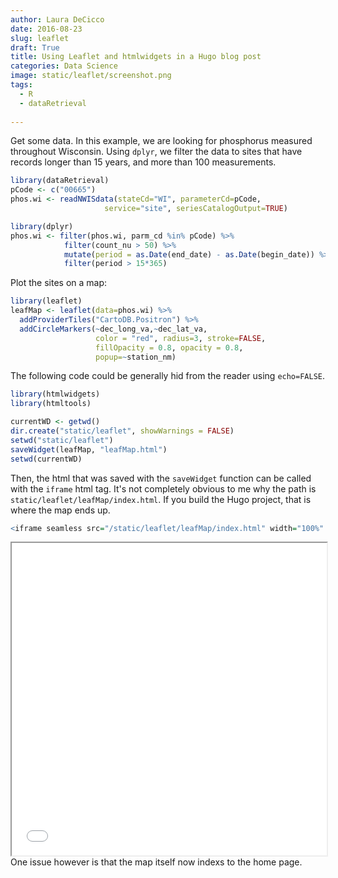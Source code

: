 ```yaml
---
author: Laura DeCicco
date: 2016-08-23
slug: leaflet
draft: True
title: Using Leaflet and htmlwidgets in a Hugo blog post
categories: Data Science
image: static/leaflet/screenshot.png
tags: 
  - R
  - dataRetrieval
 
---
```

Get some data. In this example, we are looking for phosphorus measured throughout Wisconsin. Using `dplyr`, we filter the data to sites that have records longer than 15 years, and more than 100 measurements.

``` r
library(dataRetrieval)
pCode <- c("00665")
phos.wi <- readNWISdata(stateCd="WI", parameterCd=pCode,
                     service="site", seriesCatalogOutput=TRUE)

library(dplyr)
phos.wi <- filter(phos.wi, parm_cd %in% pCode) %>%
            filter(count_nu > 50) %>%
            mutate(period = as.Date(end_date) - as.Date(begin_date)) %>%
            filter(period > 15*365)
```

Plot the sites on a map:

``` r
library(leaflet)
leafMap <- leaflet(data=phos.wi) %>% 
  addProviderTiles("CartoDB.Positron") %>%
  addCircleMarkers(~dec_long_va,~dec_lat_va,
                   color = "red", radius=3, stroke=FALSE,
                   fillOpacity = 0.8, opacity = 0.8,
                   popup=~station_nm)
```

The following code could be generally hid from the reader using `echo=FALSE`.

``` r
library(htmlwidgets)
library(htmltools)

currentWD <- getwd()
dir.create("static/leaflet", showWarnings = FALSE)
setwd("static/leaflet")
saveWidget(leafMap, "leafMap.html")
setwd(currentWD)
```

Then, the html that was saved with the `saveWidget` function can be called with the `iframe` html tag. It's not completely obvious to me why the path is `static/leaflet/leafMap/index.html`. If you build the Hugo project, that is where the map ends up.

``` r
<iframe seamless src="/static/leaflet/leafMap/index.html" width="100%" height="500"></iframe>
```

<iframe seamless src="/static/leaflet/leafMap/index.html" width="100%" height="500">
</iframe>
One issue however is that the map itself now indexs to the home page.
